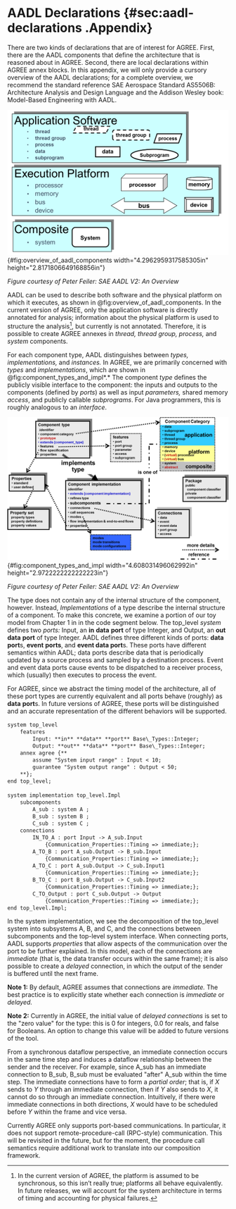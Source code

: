 # AADL Declarations {#sec:aadl-declarations .Appendix}

There are two kinds of declarations that are of interest for AGREE.
First, there are the AADL components that define the architecture that
is reasoned about in AGREE. Second, there are local declarations within
AGREE annex blocks. In this appendix, we will only provide a cursory
overview of the AADL declarations; for a complete overview, we recommend
the standard reference SAE Aerospace Standard AS5506B: Architecture
Analysis and Design Language and the Addison Wesley book: Model-Based
Engineering with AADL.

![Overview of AADL Components](../../media/image30.png){#fig:overview_of_aadl_components width="4.2962959317585305in"
height="2.8171806649168856in"}

*Figure courtesy of Peter Feiler: SAE AADL V2: An Overview*

AADL can be used to describe both software and the physical platform on
which it executes, as shown in @fig:overview_of_aadl_components. In the current version of
AGREE, only the application software is directly annotated for analysis;
information about the physical platform is used to structure the
analysis[^1], but currently is not annotated. Therefore, it is possible
to create AGREE annexes in *thread, thread group, process,* and *system*
components.

For each component type, AADL distinguishes between *types,
implementations,* and *instances.* In AGREE, we are primarily concerned
with *types* and *implementations*, which are shown in @fig:component_types_and_impl*.* The
component *type* defines the publicly visible interface to the
component: the inputs and outputs to the components (defined by *ports*)
as well as input *parameters,* shared memory *access*, and publicly
callable *subprograms*. For Java programmers, this is roughly analogous
to an *interface*.

![Component Types and Implementations in AADL](../../media/image31.png){#fig:component_types_and_impl width="4.608031496062992in" height="2.9722222222222223in"}

*Figure courtesy of Peter Feiler: SAE AADL V2: An Overview*

The type does not contain any of the internal structure of the
component, however. Instead, *Implementations* of a type describe the
internal structure of a component. To make this concrete, we examine a
portion of our toy model from Chapter 1 in in the code segment below. The top\_level
*system* defines two *ports:* Input, an **in** **data** **port** of type
Integer, and Output, an **out** **data** **port** of type Integer. AADL
defines three different kinds of ports: **data** **port**s, **event**
**ports**, and **event data port**s. These ports have different
semantics within AADL; data ports describe data that is periodically
updated by a source process and sampled by a destination process. Event
and event data ports cause events to be dispatched to a receiver
process, which (usually) then executes to process the event.

For AGREE, since we abstract the timing model of the architecture, all
of these port types are currently equivalent and all ports behave
(roughly) as **data** **port**s. In future versions of AGREE, these
ports will be distinguished and an accurate representation of the
different behaviors will be supported.

~~~
system top_level
    features
        Input: **in** **data** **port** Base\_Types::Integer;
        Output: **out** **data** **port** Base\_Types::Integer;
    annex agree {**
        assume "System input range" : Input < 10;
        guarantee "System output range" : Output < 50;
    **};
end top_level;

system implementation top_level.Impl
    subcomponents
        A_sub : system A ;
        B_sub : system B ;
        C_sub : system C ;
    connections
        IN_TO_A : port Input -> A_sub.Input
            {Communication_Properties::Timing => immediate;};
        A_TO_B : port A_sub.Output -> B_sub.Input
            {Communication_Properties::Timing => immediate;};
        A_TO_C : port A_sub.Output -> C_sub.Input1
            {Communication_Properties::Timing => immediate;};
        B_TO_C : port B_sub.Output -> C_sub.Input2
            {Communication_Properties::Timing => immediate;};
        C_TO_Output : port C_sub.Output -> Output
            {Communication_Properties::Timing => immediate;};
end top_level.Impl;
~~~

In the system implementation, we see the decomposition of the top\_level
system into subsystems A, B, and C, and the connections between
subcomponents and the top-level system interface. When connecting ports,
AADL supports *properties* that allow aspects of the communication over
the port to be further explained. In this model, each of the connections
are *immediate* (that is, the data transfer occurs within the same
frame); it is also possible to create a *delayed* connection, in which
the output of the sender is buffered until the next frame.

**Note 1:** By default, AGREE assumes that connections are *immediate.*
The best practice is to explicitly state whether each connection is
*immediate* or *delayed.*

**Note 2:** Currently in AGREE, the initial value of *delayed
connections* is set to the "zero value" for the type: this is 0 for
integers, 0.0 for reals, and false for Booleans. An option to change
this value will be added to future versions of the tool.

From a synchronous dataflow perspective, an immediate connection occurs
in the same time step and induces a dataflow relationship between the
sender and the receiver. For example, since A\_sub has an immediate
connection to B\_sub, B\_sub must be evaluated "after" A\_sub within the
time step. The immediate connections have to form a *partial order*;
that is, if *X* sends to *Y* through an immediate connection, then if
*Y* also sends to *X*, it cannot do so through an immediate connection.
Intuitively, if there were immediate connections in both directions, *X*
would have to be scheduled before *Y* within the frame and vice versa.

Currently AGREE only supports port-based communications. In particular,
it does not support remote-procedure-call (RPC-style) communication.
This will be revisited in the future, but for the moment, the procedure
call semantics require additional work to translate into our composition
framework.

[^1]: In the current version of AGREE, the platform is assumed to be
    synchronous, so this isn’t really true; platforms all behave
    equivalently. In future releases, we will account for the system
    architecture in terms of timing and accounting for physical
    failures.
